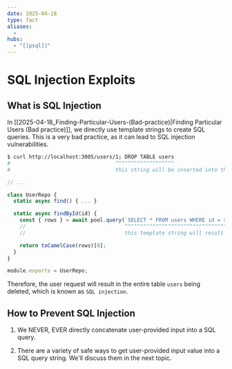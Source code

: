 ```yaml
---
date: 2025-04-18
type: fact
aliases:
  -
hubs:
  - "[[psql]]"
---
```


# SQL Injection Exploits

## What is SQL Injection

In [[2025-04-18_Finding-Particular-Users-(Bad-practice)|Finding Particular Users (Bad practice)]], we directly use template strings to create SQL queries. This is a very bad practice, as it can lead to SQL injection vulnerabilities.

```sh
$ curl http://localhost:3005/users/1; DROP TABLE users
#                                  ^^^^^^^^^^^^^^^^^^^ 
#                                  this string will be inserted into the SQL query directly
```

```js
// ...

class UserRepo {
  static async find() { ... }

  static async findById(id) {
    const { rows } = await pool.query(`SELECT * FROM users WHERE id = ${id}`);
    //                                ^^^^^^^^^^^^^^^^^^^^^^^^^^^^^^^^^^^^^^
    //                                this template string will result `SELECT * FROM users WHERE id = 1; DROP TABLE users`

    return toCamelCase(rows)[0];
  }
}

module.exports = UserRepo;

```

Therefore, the user request will result in the entire table `users` being deleted, which is known as `SQL injection`.


## How to Prevent SQL Injection

1. We NEVER, EVER directly concatenate user-provided input into a SQL query.

2. There are a variety of safe ways to get user-provided input value into a SQL query string. We'll discuss them in the next topic.

